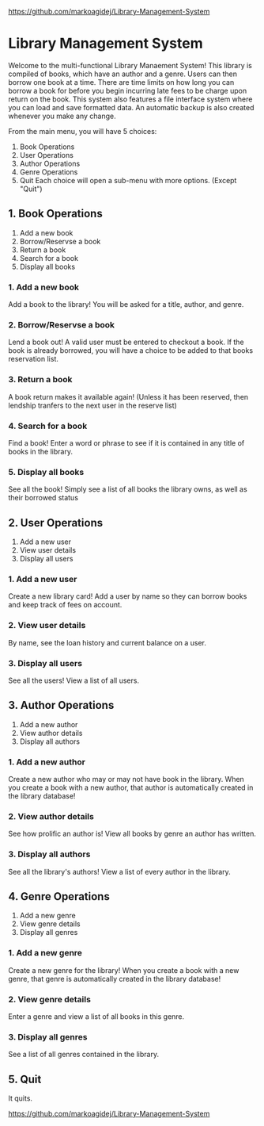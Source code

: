 https://github.com/markoagidej/Library-Management-System

# Library Management System
Welcome to the multi-functional Library Manaement System!
This library is compiled of books, which have an author and a genre. Users can then borrow one book at a time.
There are time limits on how long you can borrow a book for before you begin incurring late fees to be charge upon return on the book.
This system also features a file interface system where you can load and save formatted data. An automatic backup is also created whenever you make any change.

From the main menu, you will have 5 choices:
1. Book Operations
2. User Operations
3. Author Operations
4. Genre Operations
5. Quit
Each choice will open a sub-menu with more options. (Except "Quit")

## 1. Book Operations
1. Add a new book
2. Borrow/Reservse a book
3. Return a book
4. Search for a book
5. Display all books

### 1. Add a new book
Add a book to the library!
You will be asked for a title, author, and genre.

### 2. Borrow/Reservse a book
Lend a book out!
A valid user must be entered to checkout a book.
If the book is already borrowed, you will have a choice to be added to that books reservation list. 

### 3. Return a book
A book return makes it available again!
(Unless it has been reserved, then lendship tranfers to the next user in the reserve list)

### 4. Search for a book
Find a book!
Enter a word or phrase to see if it is contained in any title of books in the library.

### 5. Display all books
See all the book!
Simply see a list of all books the library owns, as well as their borrowed status

## 2. User Operations
1. Add a new user
2. View user details
3. Display all users

### 1. Add a new user
Create a new library card!
Add a user by name so they can borrow books and keep track of fees on account.

### 2. View user details
By name, see the loan history and current balance on a user.

### 3. Display all users
See all the users!
View a list of all users.

## 3. Author Operations
1. Add a new author
2. View author details
3. Display all authors

### 1. Add a new author
Create a new author who may or may not have book in the library.
When you create a book with a new author, that author is automatically created in the library database!

### 2. View author details
See how prolific an author is!
View all books by genre an author has written.

### 3. Display all authors
See all the library's authors!
View a list of every author in the library.

## 4. Genre Operations
1. Add a new genre
2. View genre details
3. Display all genres

### 1. Add a new genre
Create a new genre for the library!
When you create a book with a new genre, that genre is automatically created in the library database!

### 2. View genre details
Enter a genre and view a list of all books in this genre.

### 3. Display all genres
See a list of all genres contained in the library.

## 5. Quit
It quits.

https://github.com/markoagidej/Library-Management-System